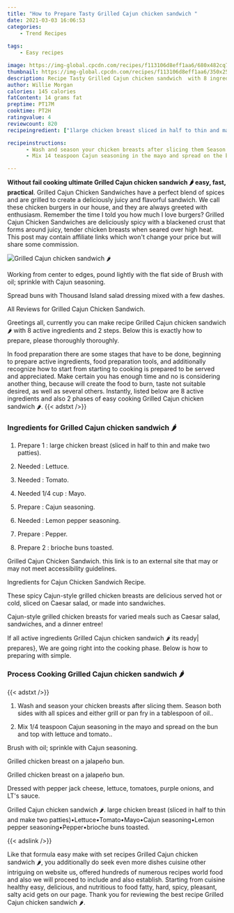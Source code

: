```yaml
---
title: "How to Prepare Tasty Grilled Cajun chicken sandwich "
date: 2021-03-03 16:06:53
categories:
    - Trend Recipes
    
tags:
    - Easy recipes

image: https://img-global.cpcdn.com/recipes/f113106d8eff1aa6/680x482cq70/grilled-cajun-chicken-sandwich-🌶-recipe-main-photo.jpg
thumbnail: https://img-global.cpcdn.com/recipes/f113106d8eff1aa6/350x250cq70/grilled-cajun-chicken-sandwich-🌶-recipe-main-photo.jpg
description: Recipe Tasty Grilled Cajun chicken sandwich  with 8 ingredients and 2 stages of easy cooking.
author: Willie Morgan
calories: 145 calories
fatContent: 14 grams fat
preptime: PT17M
cooktime: PT2H
ratingvalue: 4
reviewcount: 820
recipeingredient: ["1large chicken breast sliced in half to thin and make two patties", "Lettuce", "Tomato", "1/4 cupMayo", "Cajun seasoning", "Lemon pepper seasoning", "Pepper", "2brioche buns toasted"]

recipeinstructions: 
      - Wash and season your chicken breasts after slicing them Season both sides with all spices and either grill or pan fry in a tablespoon of oil 
      - Mix 14 teaspoon Cajun seasoning in the mayo and spread on the bun and top with lettuce and tomato

---
```




**Without fail cooking ultimate Grilled Cajun chicken sandwich 🌶 easy, fast, practical**. Grilled Cajun Chicken Sandwiches have a perfect blend of spices and are grilled to create a deliciously juicy and flavorful sandwich. We call these chicken burgers in our house, and they are always greeted with enthusiasm. Remember the time I told you how much I love burgers? Grilled Cajun Chicken Sandwiches are deliciously spicy with a blackened crust that forms around juicy, tender chicken breasts when seared over high heat. This post may contain affiliate links which won&#39;t change your price but will share some commission.


![Grilled Cajun chicken sandwich 🌶](https://img-global.cpcdn.com/recipes/f113106d8eff1aa6/680x482cq70/grilled-cajun-chicken-sandwich-🌶-recipe-main-photo.jpg "Grilled Cajun chicken sandwich 🌶")



Working from center to edges, pound lightly with the flat side of Brush with oil; sprinkle with Cajun seasoning.

Spread buns with Thousand Island salad dressing mixed with a few dashes.

All Reviews for Grilled Cajun Chicken Sandwich.


Greetings all, currently you can make recipe Grilled Cajun chicken sandwich 🌶 with 8 active ingredients and 2 steps. Below this is exactly how to prepare, please thoroughly thoroughly.

In food preparation there are some stages that have to be done, beginning to prepare active ingredients, food preparation tools, and additionally recognize how to start from starting to cooking is prepared to be served and appreciated. Make certain you has enough time and no is considering another thing, because will create the food to burn, taste not suitable desired, as well as several others. Instantly, listed below are 8 active ingredients and also 2 phases of easy cooking Grilled Cajun chicken sandwich 🌶.
{{< adstxt />}}

### Ingredients for Grilled Cajun chicken sandwich 🌶


1. Prepare 1 : large chicken breast (sliced in half to thin and make two patties).

1. Needed  : Lettuce.

1. Needed  : Tomato.

1. Needed 1/4 cup : Mayo.

1. Prepare  : Cajun seasoning.

1. Needed  : Lemon pepper seasoning.

1. Prepare  : Pepper.

1. Prepare 2 : brioche buns toasted.


Grilled Cajun Chicken Sandwich. this link is to an external site that may or may not meet accessibility guidelines.

Ingredients for Cajun Chicken Sandwich Recipe.

These spicy Cajun-style grilled chicken breasts are delicious served hot or cold, sliced on Caesar salad, or made into sandwiches.

Cajun-style grilled chicken breasts for varied meals such as Caesar salad, sandwiches, and a dinner entree!


If all active ingredients Grilled Cajun chicken sandwich 🌶 its ready| prepares}, We are going right into the cooking phase. Below is how to preparing with simple.

### Process Cooking Grilled Cajun chicken sandwich 🌶

{{< adstxt />}}


1. Wash and season your chicken breasts after slicing them. Season both sides with all spices and either grill or pan fry in a tablespoon of oil..



1. Mix 1/4 teaspoon Cajun seasoning in the mayo and spread on the bun and top with lettuce and tomato..




Brush with oil; sprinkle with Cajun seasoning.

Grilled chicken breast on a jalapeño bun.

Grilled chicken breast on a jalapeño bun.

Dressed with pepper jack cheese, lettuce, tomatoes, purple onions, and LT&#39;s sauce.

Grilled Cajun chicken sandwich 🌶. large chicken breast (sliced in half to thin and make two patties)•Lettuce•Tomato•Mayo•Cajun seasoning•Lemon pepper seasoning•Pepper•brioche buns toasted.


{{< adslink />}}

Like that formula easy make with set recipes Grilled Cajun chicken sandwich 🌶, you additionally do seek even more dishes cuisine other intriguing on website us, offered hundreds of numerous recipes world food and also we will proceed to include and also establish. Starting from cuisine healthy easy, delicious, and nutritious to food fatty, hard, spicy, pleasant, salty acid gets on our page. Thank you for reviewing the best recipe Grilled Cajun chicken sandwich 🌶.
